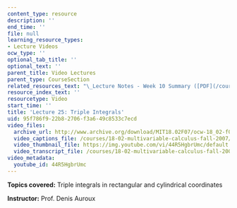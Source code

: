 ```yaml
---
content_type: resource
description: ''
end_time: ''
file: null
learning_resource_types:
- Lecture Videos
ocw_type: ''
optional_tab_title: ''
optional_text: ''
parent_title: Video Lectures
parent_type: CourseSection
related_resources_text: "\_Lecture Notes - Week 10 Summary ([PDF](/courses/18-02-multivariable-calculus-fall-2007/resources/lec_week10))"
resource_index_text: ''
resourcetype: Video
start_time: ''
title: 'Lecture 25: Triple Integrals'
uid: 95f786f9-22b8-2706-f3a6-49c8533c7ecd
video_files:
  archive_url: http://www.archive.org/download/MIT18.02F07/ocw-18_02-f07-lec25_300k.mp4
  video_captions_file: /courses/18-02-multivariable-calculus-fall-2007/9687e4eb05ca5beba7604abcfbc813f0_44R5HgbrUmc.vtt
  video_thumbnail_file: https://img.youtube.com/vi/44R5HgbrUmc/default.jpg
  video_transcript_file: /courses/18-02-multivariable-calculus-fall-2007/38639286417c91d6080856f6affd754f_44R5HgbrUmc.pdf
video_metadata:
  youtube_id: 44R5HgbrUmc
---
```


**Topics covered:** Triple integrals in rectangular and cylindrical coordinates

**Instructor:** Prof. Denis Auroux